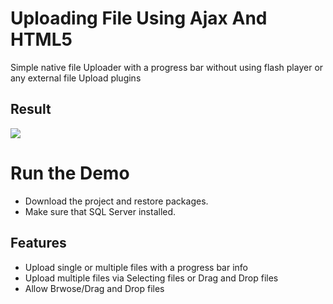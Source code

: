# Uploading File Using Ajax And HTML5
Simple native file Uploader with a progress bar without using flash player or any external file Upload plugins 


## Result
![](https://www.codeproject.com/KB/aspnet/1021004/PenguinsFile.png)

# Run the Demo
* Download the project and restore packages.
* Make sure that SQL Server installed.

## Features
* Upload single or multiple files with a progress bar info
* Upload multiple files via Selecting files or Drag and Drop files
* Allow Brwose/Drag and Drop files



